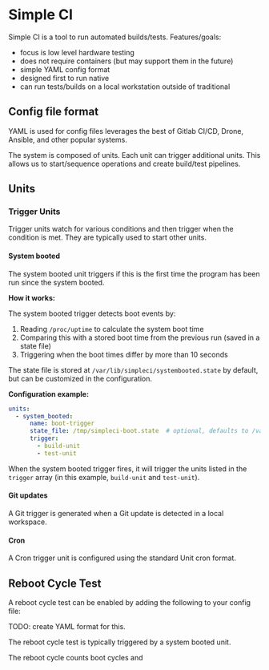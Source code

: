 # Simple CI

Simple CI is a tool to run automated builds/tests. Features/goals:

- focus is low level hardware testing
- does not require containers (but may support them in the future)
- simple YAML config format
- designed first to run native
- can run tests/builds on a local workstation outside of traditional

## Config file format

YAML is used for config files leverages the best of Gitlab CI/CD, Drone,
Ansible, and other popular systems.

The system is composed of units. Each unit can trigger additional units. This
allows us to start/sequence operations and create build/test pipelines.

## Units

### Trigger Units

Trigger units watch for various conditions and then trigger when the condition
is met. They are typically used to start other units.

#### System booted

The system booted unit triggers if this is the first time the program has been
run since the system booted.

**How it works:**

The system booted trigger detects boot events by:
1. Reading `/proc/uptime` to calculate the system boot time
2. Comparing this with a stored boot time from the previous run (saved in a state file)
3. Triggering when the boot times differ by more than 10 seconds

The state file is stored at `/var/lib/simpleci/systembooted.state` by default, but can be customized in the configuration.

**Configuration example:**

```yaml
units:
  - system_booted:
      name: boot-trigger
      state_file: /tmp/simpleci-boot.state  # optional, defaults to /var/lib/simpleci/systembooted.state
      trigger:
        - build-unit
        - test-unit
```

When the system booted trigger fires, it will trigger the units listed in the `trigger` array (in this example, `build-unit` and `test-unit`).

#### Git updates

A Git trigger is generated when a Git update is detected in a local workspace.

#### Cron

A Cron trigger unit is configured using the standard Unit cron format.

## Reboot Cycle Test

A reboot cycle test can be enabled by adding the following to your config file:

TODO: create YAML format for this.

The reboot cycle test is typically triggered by a system booted unit.

The reboot cycle counts boot cycles and
